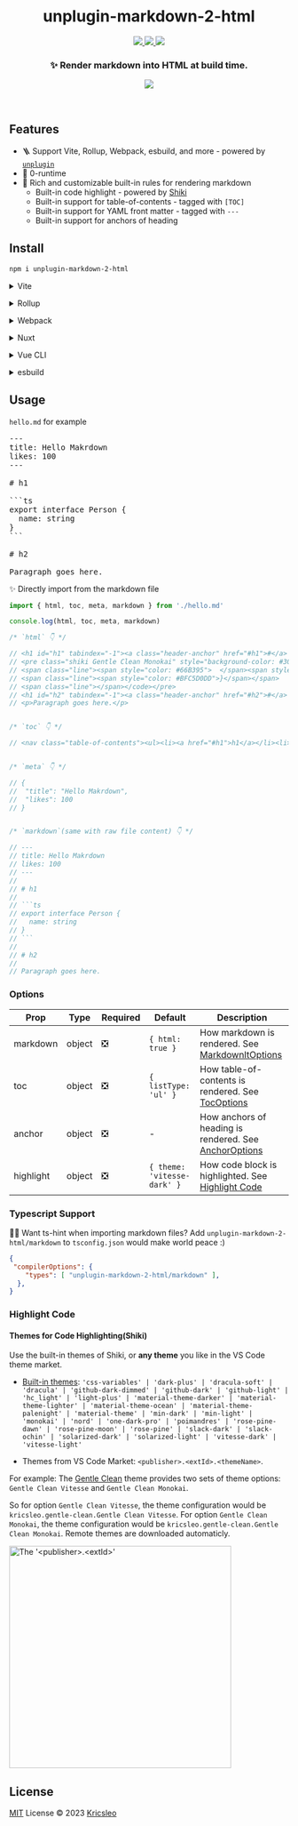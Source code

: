 <h1 align="center">
  unplugin-markdown-2-html
</h1>

<p align="center">
<a href="https://www.npmjs.com/package/unplugin-markdown-2-html">
  <img src="https://img.shields.io/npm/v/unplugin-markdown-2-html?style=flat&colorA=18181B&colorB=F0DB4F" />
</a>

<a href="https://www.npmjs.com/package/unplugin-markdown-2-html">
  <img src="https://img.shields.io/npm/types/unplugin-markdown-2-html?style=flat&colorA=18181B&colorB=F0DB4F" />
</a>

<a href="https://github.com/kricsleo/unplugin-markdown-2-html/blob/master/LICENSE">
  <img src="https://img.shields.io/github/license/kricsleo/unplugin-markdown-2-html.svg?style=flat&colorA=18181B&colorB=F0DB4F" />
</a>
</p>

<h3 align="center">
 ✨ Render markdown into HTML at build time.
</h3>

<p align="center">
  <a href="https://stackblitz.com/edit/vitejs-vite-rce25h">
    <img src="https://developer.stackblitz.com/img/open_in_stackblitz.svg" />
  </a>
</p>

<br >

## Features

- 🪜 Support Vite, Rollup, Webpack, esbuild, and more - powered by [`unplugin`](https://github.com/unjs/unplugin)
- 🚀 0-runtime
- 🎃 Rich and customizable built-in rules for rendering markdown
  - Built-in code highlight - powered by [Shiki](https://github.com/shikijs/shiki)
  - Built-in support for table-of-contents - tagged with `[TOC]`
  - Built-in support for YAML front matter - tagged with `---`
  - Built-in support for anchors of heading

## Install

```bash
npm i unplugin-markdown-2-html
```

<details>
<summary>Vite</summary><br>

```ts
// vite.config.ts
import UnpluginMarkdown2Html from 'unplugin-markdown-2-html/vite'

export default defineConfig({
  plugins: [
    UnpluginMarkdown2Html({ /* options */ }),
  ],
})
```

Example: [`playground/`](./playground/)

<br></details>

<details>
<summary>Rollup</summary><br>

```ts
// rollup.config.js
import UnpluginMarkdown2Html from 'unplugin-markdown-2-html/rollup'

export default {
  plugins: [
    UnpluginMarkdown2Html({ /* options */ }),
  ],
}
```

<br></details>


<details>
<summary>Webpack</summary><br>

```ts
// webpack.config.js
module.exports = {
  /* ... */
  plugins: [
    require('unplugin-markdown-2-html/webpack')({ /* options */ })
  ]
}
```

<br></details>

<details>
<summary>Nuxt</summary><br>

```ts
// nuxt.config.js
export default {
  buildModules: [
    ['unplugin-markdown-2-html/nuxt', { /* options */ }],
  ],
}
```

> This module works for both Nuxt 2 and [Nuxt Vite](https://github.com/nuxt/vite)

<br></details>

<details>
<summary>Vue CLI</summary><br>

```ts
// vue.config.js
module.exports = {
  configureWebpack: {
    plugins: [
      require('unplugin-markdown-2-html/webpack')({ /* options */ }),
    ],
  },
}
```

<br></details>

<details>
<summary>esbuild</summary><br>

```ts
// esbuild.config.js
import { build } from 'esbuild'
import UnpluginMarkdown2Html from 'unplugin-markdown-2-html/esbuild'

build({
  plugins: [UnpluginMarkdown2Html()],
})
```

<br></details>


## Usage

`hello.md` for example
<pre>
---
title: Hello Makrdown
likes: 100
---

# h1 

```ts
export interface Person {
  name: string
}
```

# h2

Paragraph goes here.
</pre>

✨ Directly import from the markdown file
```ts
import { html, toc, meta, markdown } from './hello.md'

console.log(html, toc, meta, markdown)

/* `html` 👇 */

// <h1 id="h1" tabindex="-1"><a class="header-anchor" href="#h1">#</a> h1</h1>
// <pre class="shiki Gentle Clean Monokai" style="background-color: #303841" tabindex="0"><code><span class="line"><span style="color: #E7D38F">export</span><span style="color: #66B395"> </span><span style="color: #E7D38F">interface</span><span style="color: #66B395"> </span><span style="color: #FFAFCCE3">Person</span><span style="color: #66B395"> </span><span style="color: #BFC5D0DD">{</span></span>
// <span class="line"><span style="color: #66B395">  </span><span style="color: #62C4C4">name</span><span style="color: #A6ACB9B8">:</span><span style="color: #66B395"> </span><span style="color: #62C4C4">string</span></span>
// <span class="line"><span style="color: #BFC5D0DD">}</span></span>
// <span class="line"></span></code></pre>
// <h1 id="h2" tabindex="-1"><a class="header-anchor" href="#h2">#</a> h2</h1>
// <p>Paragraph goes here.</p>


/* `toc` 👇 */

// <nav class="table-of-contents"><ul><li><a href="#h1">h1</a></li><li><a href="#h2">h2</a></li></ul></nav>


/* `meta` 👇 */

// {
//  "title": "Hello Makrdown",
//  "likes": 100
// }


/* `markdown`(same with raw file content) 👇 */

// ---
// title: Hello Makrdown
// likes: 100
// ---
// 
// # h1 
// 
// ```ts
// export interface Person {
//   name: string
// }
// ```
// 
// # h2
// 
// Paragraph goes here.
```

### Options

| Prop     | Type   | Required | Default | Description                                                                                                                       |
|----------|--------|----------|---------|-----------------------------------------------------------------------------------------------------------------------------------|
| markdown | object | ❎        | `{ html: true }`      | How markdown is rendered. See [MarkdownItOptions](https://github.com/markdown-it/markdown-it#init-with-presets-and-options) |
| toc      | object | ❎        | `{ listType: 'ul' }`       | How table-of-contents is rendered. See [TocOptions](https://github.com/nagaozen/markdown-it-toc-done-right#options)                 |
| anchor   | object | ❎        | -       | How anchors of heading is rendered. See [AnchorOptions](https://github.com/valeriangalliat/markdown-it-anchor#usage)                |
| highlight   | object | ❎        | `{ theme: 'vitesse-dark' }`       |  How code block is highlighted. See [Highlight Code](#highlight-code)             |


### Typescript Support

💪🏻 Want ts-hint when importing markdown files? Add `unplugin-markdown-2-html/markdown` to `tsconfig.json` would make world peace :)

```json
{
 "compilerOptions": {
    "types": [ "unplugin-markdown-2-html/markdown" ],
  },
}
```

### Highlight Code

#### Themes for Code Highlighting(Shiki)

Use the built-in themes of Shiki, or **any theme** you like in the VS Code theme market.

- [Built-in themes](https://github.com/shikijs/shiki/blob/main/docs/themes.md): `'css-variables' | 'dark-plus' | 'dracula-soft' | 'dracula' | 'github-dark-dimmed' | 'github-dark' | 'github-light' | 'hc_light' | 'light-plus' | 'material-theme-darker' | 'material-theme-lighter' | 'material-theme-ocean' | 'material-theme-palenight' | 'material-theme' | 'min-dark' | 'min-light' | 'monokai' | 'nord' | 'one-dark-pro' | 'poimandres' | 'rose-pine-dawn' | 'rose-pine-moon' | 'rose-pine' | 'slack-dark' | 'slack-ochin' | 'solarized-dark' | 'solarized-light' | 'vitesse-dark' | 'vitesse-light'`

- Themes from VS Code Market: `<publisher>.<extId>.<themeName>`.

For example: The [Gentle Clean](https://marketplace.visualstudio.com/items?itemName=kricsleo.gentle-clean) theme provides two sets of theme options: `Gentle Clean Vitesse` and `Gentle Clean Monokai`.

So for option `Gentle Clean Vitesse`, the theme configuration would be `kricsleo.gentle-clean.Gentle Clean Vitesse`. For option `Gentle Clean Monokai`, the theme configuration would be `kricsleo.gentle-clean.Gentle Clean Monokai`. Remote themes are downloaded automaticly.

<img alt="The '<publisher>.<extId>'" src="./screenshots/marketplace.png" width="400px" />

## License

[MIT](./LICENSE) License © 2023 [Kricsleo](https://github.com/kricsleo)